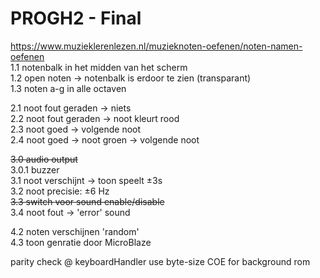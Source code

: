 # PROGH2 - Final
https://www.muzieklerenlezen.nl/muzieknoten-oefenen/noten-namen-oefenen  
1.1 notenbalk in het midden van het scherm  
1.2 open noten -> notenbalk is erdoor te zien (transparant)  
1.3 noten a-g in alle octaven  

2.1 noot fout geraden -> niets  
    2.2 noot fout geraden -> noot kleurt rood  
2.3 noot goed -> volgende noot  
    2.4 noot goed -> noot groen -> volgende noot  

~~3.0 audio output~~  
    3.0.1 buzzer  
3.1 noot verschijnt -> toon speelt ±3s  
3.2 noot precisie: ±6 Hz  
~~3.3 switch voor sound enable/disable~~  
3.4 noot fout -> 'error' sound  

4.2 noten verschijnen 'random'  
4.3 toon genratie door MicroBlaze  

parity check @ keyboardHandler
use byte-size COE for background rom
